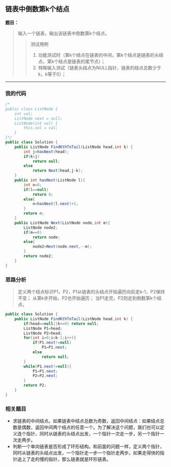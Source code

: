 ## 链表中倒数第k个结点

**题目：**
>输入一个链表，输出该链表中倒数第k个结点。
>>测试用例
>>1. 功能测试时（第k个结点在链表的中间，第k个结点是链表的头结点，第k个结点是链表的尾节点）；
>>2. 特殊输入测试（链表头结点为NULL指针，链表的结点总数少于k，k等于0）；

---

### 我的代码

```java
/*
public class ListNode {
    int val;
    ListNode next = null;
    ListNode(int val) {
        this.val = val;
    }
}*/
public class Solution {
    public ListNode FindKthToTail(ListNode head,int k) {
        int j=hasNext(head);
        if(k>j)
            return null;
        else
            return Next(head,j-k);
    }
    public int hasNext(ListNode l){
        int n=0;
        if(l==null)
            return 0;
        else{
            n=hasNext(l.next)+1;
        }
        return n;
    }
    public ListNode Next(ListNode node,int m){
        ListNode node2;
        if(m==0)
            return node;
        else{
            node2=Next(node.next,--m);
        }
        return node2;
    }
}
```

### 思路分析

>定义两个结点标识P1，P2，P1从链表的头结点开始遍历向前走k-1，P2保持不变；
>从第k步开始，P2也开始遍历；
>当P1走完，P2则走到倒数第k个结点。
```java
public class Solution {
    public ListNode FindKthToTail(ListNode head,int k) {
        if(head==null||k<=0) return null;
        ListNode P1=head;
        ListNode P2=head;
        for(int i=0;i<k-1;i++){
            if(P1.next!=null)
            	P1=P1.next;
            else
                return null;
        }
        while(P1.next!=null){
            P1=P1.next;
            P2=P2.next;
        }
        return P2;
    }
}
```

### 相关题目
- 求链表的中间结点。如果链表中结点总数为奇数，返回中间结点：如果结点总数是偶数，返回中间两个结点的任意一个。为了解决这个问题，我们也可以定义连个指针，同时从链表的头结点出发，一个指针一次走一步，另一个指针一次走两步。
- 判断一个单向链表是否形成了环形结构。和前面的问题一样，定义两个指针，同时从链表的头结点出发，一个指针走一步一个指针走两步。如果走得快的指针追上了走的慢的指针，那么链表就是环形链表。